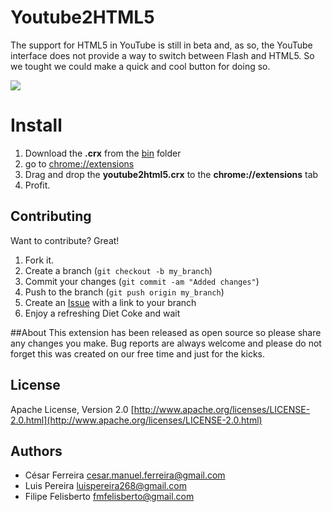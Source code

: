 Youtube2HTML5
=================

The support for HTML5 in YouTube is still in beta and, as so, the YouTube interface does not provide a way to switch between Flash and HTML5. So we tought we could make a quick  and cool button for doing so.

![](https://raw.github.com/cesarferreira/youtube2html5/master/images/screenshot.png)
<!--

But still, you may ask, why the need to always use HTML5 instead of normal Flash. Well, due to what may only be seen as an Orwellian decision from our faculty system admins, the access to Flash streams has been drastically throttled, making the use of the HTML5 version of Youtube mandatory. -->



Install
======

1. Download the **.crx** from the [bin](https://github.com/cesarferreira/youtube2html5/blob/master/bin/youtube2html5.crx?raw=true) folder
2. go to [chrome://extensions](chrome://extensions)
3. Drag and drop the **youtube2html5.crx** to the **chrome://extensions** tab
4. Profit.



## Contributing

Want to contribute? Great! 

1. Fork it.
2. Create a branch (`git checkout -b my_branch`)
3. Commit your changes (`git commit -am "Added changes"`)
4. Push to the branch (`git push origin my_branch`)
5. Create an [Issue](https://github.com/cesarferreira/youtube2html5/issues) with a link to your branch
6. Enjoy a refreshing Diet Coke and wait

##About
This extension has been released as open source so please share any changes you make. 
Bug reports are always welcome and please do not forget this was created on our free time and just for the kicks.

## License
Apache License, Version 2.0 [http://www.apache.org/licenses/LICENSE-2.0.html](http://www.apache.org/licenses/LICENSE-2.0.html)

## Authors
 * César Ferreira [cesar.manuel.ferreira@gmail.com](mailto:cesar.manuel.ferreira@gmail.com)
 * Luis Pereira [luispereira268@gmail.com](mailto:luispereira268@gmail.com)
 * Filipe Felisberto [fmfelisberto@gmail.com](mailto:fmfelisberto@gmail.com)

